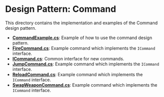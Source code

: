 # Design Pattern: Command

This directory contains the implementation and examples of the Command design pattern.

* [**CommandExample.cs**](./CommandExample.cs): Example of how to use the command design pattern.
* [**FireCommand.cs**](./FireCommand.cs): Example command which implements the `ICommand` interface.
* [**ICommand.cs**](./ICommand.cs): Common interface for new commands.
* [**JumpCommand.cs**](./JumpCommand.cs): Example command which implements the `ICommand` interface.
* [**ReloadCommand.cs**](./ReloadCommand.cs): Example command which implements the `ICommand` interface.
* [**SwapWeaponCommand.cs**](./SwapWeaponCommand.cs): Example command which implements the `ICommand` interface.
